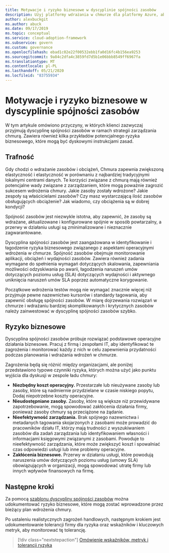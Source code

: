 ```yaml
---
title: Motywacje i ryzyko biznesowe w dyscyplinie spójności zasobów
description: Użyj platformy wdrażania w chmurze dla platformy Azure, aby poznać Typowe wdrożenie klienta dyscypliny spójności zasobów w ramach strategii nadzoru chmurowego.
author: alexbuckgit
ms.author: abuck
ms.date: 09/17/2019
ms.topic: conceptual
ms.service: cloud-adoption-framework
ms.subservice: govern
ms.custom: governance
ms.openlocfilehash: ebad1c02e22f00532ebb1fa0d16fc4b156ea9253
ms.sourcegitcommit: 9a84c2dfa4c3859fd7d5b1e06bbb8549ff6967fa
ms.translationtype: MT
ms.contentlocale: pl-PL
ms.lasthandoff: 05/21/2020
ms.locfileid: "83755934"
---
```

# <a name="motivations-and-business-risks-in-the-resource-consistency-discipline"></a>Motywacje i ryzyko biznesowe w dyscyplinie spójności zasobów

W tym artykule omówiono przyczyny, w których klienci zazwyczaj przyjmują dyscyplinę spójności zasobów w ramach strategii zarządzania chmurą. Zawiera również kilka przykładów potencjalnego ryzyka biznesowego, które mogą być dyskowymi instrukcjami zasad.

<!-- markdownlint-disable MD026 -->

## <a name="relevance"></a>Trafność

Gdy chodzi o wdrażanie zasobów i obciążeń, Chmura zapewnia zwiększoną elastyczność i elastyczność w porównaniu z najbardziej tradycyjnymi lokalnymi centrami danych. Te korzyści związane z chmurą mają również potencjalne wady związane z zarządzaniem, które mogą poważnie zagrozić sukcesem wdrożenia chmury. Jakie zasoby zostały wdrożone? Jakie zespoły są właścicielami zasobów? Czy masz wystarczającą ilość zasobów obsługujących obciążenie? Jak wiadomo, czy obciążenia są w dobrej kondycji?

Spójność zasobów jest niezwykle istotna, aby zapewnić, że zasoby są wdrażane, aktualizowane i konfigurowane spójnie w sposób powtarzalny, a przerwy w działaniu usługi są zminimalizowane i nieznacznie zagwarantowane.

Dyscyplina spójności zasobów jest zaangażowana w identyfikowanie i łagodzenie ryzyka biznesowego związanego z aspektami operacyjnymi wdrożenia w chmurze. Spójność zasobów obejmuje monitorowanie aplikacji, obciążeń i wydajności zasobów. Zawiera również zadania wymagane do spełnienia wymagań dotyczących skalowania, zapewniania możliwości odzyskiwania po awarii, łagodzenia naruszeń umów dotyczących poziomu usług (SLA) dotyczących wydajności i aktywnego uniknięcia naruszeń umów SLA poprzez automatyczne korygowanie.

Początkowe wdrożenia testów mogą nie wymagać znacznie więcej niż przyjmuje pewne nazewnictwo kursorów i standardy tagowania, aby zapewnić obsługę spójności zasobów. W miarę dojrzewania rozwiązań w chmurze i wdrażaniu bardziej skomplikowanych i krytycznych zasobów należy zainwestować w dyscyplinę spójności zasobów szybko.

## <a name="business-risk"></a>Ryzyko biznesowe

Dyscyplina spójności zasobów próbuje rozwiązać podstawowe operacyjne działania biznesowe. Pracuj z firmą i zespołami IT, aby identyfikować te zagrożenia i monitorować każdy z nich w celu zapewnienia przydatności podczas planowania i wdrażania wdrożeń w chmurze.

Zagrożenia będą się różnić między organizacjami, ale poniżej przedstawiono typowe czynniki ryzyka, których można użyć jako punktu wyjścia dla dyskusji w zespole ładu chmury:

- **Niezbędny koszt operacyjny.** Przestarzałe lub nieużywane zasoby lub zasoby, które są nadmiernie przydzielane w czasie niskiego popytu, Dodaj niepotrzebne koszty operacyjne.
- **Nieudostępniane zasoby.** Zasoby, które są większe niż przewidywane zapotrzebowanie, mogą spowodować zakłócenia działania firmy, ponieważ zasoby chmury są przeciążone na żądanie.
- **Nieefektywność zarządzania.** Brak spójnego nazewnictwa i metadanych tagowania skojarzonych z zasobami może prowadzić do pracowników działu IT, którzy mają trudności z wyszukiwaniem zasobów dla zadań zarządzania lub identyfikowaniem własności i informacjami księgowymi związanymi z zasobami. Powoduje to nieefektywność zarządzania, które może zwiększyć koszt i spowalniać czas odpowiedzi usługi lub inne problemy operacyjne.
- **Zakłócenia biznesowe.** Przerwy w działaniu usługi, które powodują naruszenia umów dotyczących poziomu usług (umowy SLA) obowiązujących w organizacji, mogą spowodować utratę firmy lub innych wpływów finansowych na firmę.

## <a name="next-steps"></a>Następne kroki

Za pomocą [szablonu dyscypliny spójności zasobów](./template.md) można udokumentować ryzyko biznesowe, które mogą zostać wprowadzone przez bieżący plan wdrożenia chmury.

Po ustaleniu realistycznych zagrożeń handlowych, następnym krokiem jest udokumentowanie tolerancji firmy dla ryzyka oraz wskaźników i kluczowych metryk, aby monitorować tę tolerancję.

> [!div class="nextstepaction"]
> [Omówienie wskaźników, metryk i tolerancji ryzyka](./metrics-tolerance.md)
